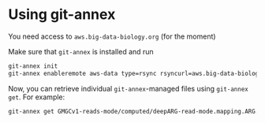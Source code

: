 # Using git-annex

You need access to `aws.big-data-biology.org` (for the moment)

Make sure that `git-annex` is installed and run

```bash
git-annex init
git-annex enableremote aws-data type=rsync rsyncurl=aws.big-data-biology.org:/share/work/arg-compare-data encryption=none
```

Now, you can retrieve individual `git-annex`-managed files using `git-annex get`. For example:

```bash
git-annex get GMGCv1-reads-mode/computed/deepARG-read-mode.mapping.ARG.xz
```

